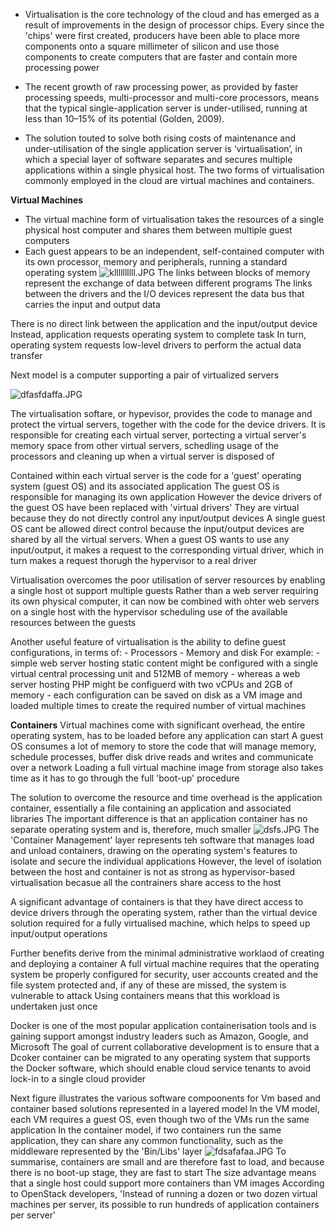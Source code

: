 - Virtualisation is the core technology of the cloud and has emerged as a result of improvements in the design of processor chips. Every since the 'chips' were first created, producers have been able to place more components onto a square millimeter of silicon and use those components to create computers that are faster and contain more processing power

- The recent growth of raw processing power, as provided by faster processing speeds, multi-processor and multi-core processors, means that the typical single-application server is under-utilised, running at less than 10–15% of its potential (Golden, 2009).

- The solution touted to solve both rising costs of maintenance and under-utilisation of the single application server is ‘virtualisation’, in which a special layer of software separates and secures multiple applications within a single physical host. The two forms of virtualisation commonly employed in the cloud are virtual machines and containers.

**Virtual Machines**

- The virtual machine form of virtualisation takes the resources of a single physical host computer and shares them between multiple guest computers
- Each guest appears to be an independent, self-contained computer with its own processor, memory and peripherals, running a standard operating system
![kllllllllll.JPG](../../_resources/kllllllllll.JPG)
The links between blocks of memory represent the exchange of data between different programs
The links between the drivers and the I/O devices represent the data bus that carries the input and output data

There is no direct link between the application and the input/output device
Instead, application requests operating system to complete task
In turn, operating system requests low-level drivers to perform the actual data transfer

Next model is a computer supporting a pair of virtualized servers 

![dfasfdaffa.JPG](../../_resources/dfasfdaffa.JPG)

The virtualisation softare, or hypevisor, provides the code to manage and protect the virtual servers, together with the code for the device drivers.
It is responsible for creating each virtual server, portecting a virtual server's memory space from other virtual servers, schedling usage of the processors and cleaning up when a virtual server is disposed of

Contained within each virtual server is the code for a 'guest' operating system (guest OS) and its associated application
The guest OS is responsible for managing its own application
However the device drivers of the guest OS have been replaced with 'virtual drivers'
They are virtual because they do not directly control any input/output devices
A single guest OS cant be allowed direct control because the input/output devices are shared by all the virtual servers.
When a guest OS wants to use any input/output, it makes a request to the corresponding virtual driver, which in turn makes a request thorugh the hypervisor to a real driver

Virtualisation overcomes the poor utilisation of server resources by enabling a single host ot support multiple guests
Rather than a web server requiring its own physical computer, it can now be combined with ohter web servers on a single host with the hypervisor scheduling use of the available resources between the guests

Another useful feature of virtualisation is the ability to define guest configurations, in terms of:
	- Processors
	- Memory and disk
For example:
	- simple web server hosting static content might be configured with a single virtual central processing unit and 512MB of memory
	- whereas a web server hosting PHP might be configuerd with two vCPUs and 2GB of memory
	- each configuration can be saved on disk as a VM image and loaded multiple times to create the required number of virtual machines


**Containers**
Virtual machines come with significant overhead, the entire operating system, has to be loaded before any application can start
A guest OS consumes a lot of memory to store the code that will manage memory, schedule processes, buffer disk drive reads and writes and communicate over a network
Loading a full virtual machine image from storage also takes time as it has to go through the full 'boot-up' procedure

The solution to overcome the resource and time overhead is the application container, essentially a file containing an application and associated libraries
The important difference is that an application container has no separate operating system and is, therefore, much smaller
![dsfs.JPG](../../_resources/dsfs.JPG)
The 'Container Management' layer represents teh software that manages load and unload containers, drawing on the operating system's features to isolate and secure the individual applications
However, the level of isolation between the host and container is not as strong as hypervisor-based virtualisation becasue all the contrainers share access to the host

A significant advantage of containers is that they have direct access to device drivers through the operating system, rather than the virtual device solution required for a fully virtualised machine, which helps to speed up input/output operations

Further benefits derive from the minimal administrative worklaod of creating and deploying a container
A full virtual machine requires that the operating system be properly configured for security, user accounts created and the file system protected and, if any of these are missed, the system is vulnerable to attack
Using containers means that this workload is undertaken just once

Docker is one of the most popular application containerisation tools and is gaining support amongst industry leaders such as Amazon, Google, and Microsoft
The goal of current collaborative development is to ensure that a Dcoker container can be migrated to any operating system that supports the Docker software, which should enable cloud service tenants to avoid lock-in to a single cloud provider

Next figure illustrates the various software compoonents for Vm based and container based solutions represented in a layered model
In the VM model, each VM requires a guest OS, even though two of the VMs run the same application
In the container model, if two containers run the same application, they can share any common functionality, such as the middleware represented by the 'Bin/Libs' layer
![fdsafafaa.JPG](../../_resources/fdsafafaa.JPG)
To summarise, containers are small and are therefore fast to load, and because there is no boot-up stage, they are fast to start
The size advantage means that a single host could support more containers than VM images
According to OpenStack developers, 'Instead of running a dozen or two dozen virtual machines per server, its possible to run hundreds of application containers per server'







